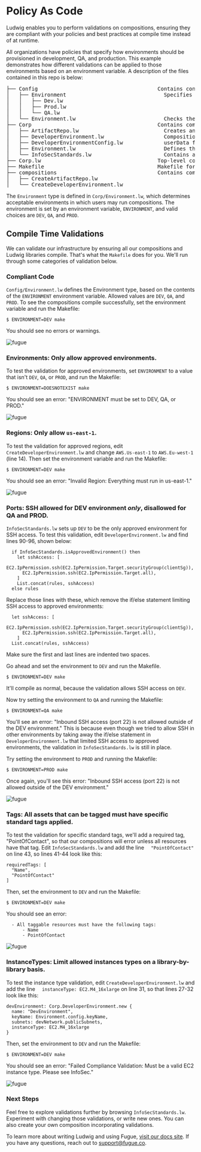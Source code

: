 # Policy As Code

Ludwig enables you to perform validations on compositions, ensuring they are compliant with your policies and best practices at compile time instead of at runtime.

All organizations have policies that specify how environments should be provisioned in development, QA, and production. This example demonstrates how different validations can be applied to those environments based on an environment variable. A description of the files contained in this repo is below:

<pre>
├── Config                                      Contains configuration information
│   ├── Environment                               Specifies configuration details for each environment
│   │   ├── Dev.lw
│   │   ├── Prod.lw
│   │   └── QA.lw
│   └── Environment.lw                            Checks the environment value to determine which config in Config/Environment to use 
├── Corp                                        Contains compositions for organization-specific policies
│   ├── ArtifactRepo.lw                           Creates an artifact repository (i.e. a place to store executables and files) based on the environment configuration
│   ├── DeveloperEnvironment.lw                   Composition for creating a developer environment
│   ├── DeveloperEnvironmentConfig.lw             userData for creating the developer environment
│   ├── Environment.lw                            Defines the environments where users may run compositions
│   └── InfoSecStandards.lw                       Contains all validations
├── Corp.lw                                     Top-level composition
├── Makefile                                    Makefile for compiling compositions
├── compositions                                Contains compositions that users may run and which must adhere to the validations in `InfoSecStandards.lw`
│   ├── CreateArtifactRepo.lw
│   └── CreateDeveloperEnvironment.lw
</pre>	

The `Environment` type is defined in `Corp/Environment.lw`, which determines acceptable environments in which users may run compositions. The environment is set by an environment variable, `ENVIRONMENT`, and valid choices are `DEV`, `QA`, and `PROD`. 

## Compile Time Validations

We can validate our infrastructure by ensuring all our compositions and Ludwig libraries compile. That's what the `Makefile` does for you. We'll run through some categories of validation below.

### Compliant Code

`Config/Environment.lw` defines the Environment type, based on the contents of the `ENVIRONMENT` environment variable. Allowed values are `DEV`, `QA`, and `PROD`. To see the compositions compile successfully, set the environment variable and run the Makefile:

```
$ ENVIRONMENT=DEV make
```

You should see no errors or warnings.

![fugue](images/fugue-validate-compilation.gif)

### Environments: Only allow approved environments.

To test the validation for approved environments, set `ENVIRONMENT` to a value that isn't `DEV`, `QA`, or `PROD`, and run the Makefile:

```
$ ENVIRONMENT=DOESNOTEXIST make
```

You should see an error: "ENVIRONMENT must be set to DEV, QA, or PROD."

![fugue](images/fugue-validate-environment.gif)

### Regions: Only allow `us-east-1`.

To test the validation for approved regions, edit `CreateDeveloperEnvironment.lw` and change `AWS.Us-east-1` to `AWS.Eu-west-1` (line 14). Then set the environment variable and run the Makefile:

```
$ ENVIRONMENT=DEV make
```

You should see an error: "Invalid Region: Everything must run in us-east-1."

![fugue](images/fugue-validate-region.gif)

### Ports: SSH allowed for DEV environment *only*, disallowed for QA and PROD.

`InfoSecStandards.lw` sets up `DEV` to be the only approved environment for SSH access. To test this validation, edit `DeveloperEnvironment.lw` and find lines 90-96, shown below:

```
  if InfoSecStandards.isApprovedEnvironment() then
    let sshAccess: [
      EC2.IpPermission.ssh(EC2.IpPermission.Target.securityGroup(clientSg)),
      EC2.IpPermission.ssh(EC2.IpPermission.Target.all),
    ]
    List.concat(rules, sshAccess)
  else rules
```

Replace those lines with these, which remove the if/else statement limiting SSH access to approved environments:

```
  let sshAccess: [
      EC2.IpPermission.ssh(EC2.IpPermission.Target.securityGroup(clientSg)),
      EC2.IpPermission.ssh(EC2.IpPermission.Target.all),
    ]
  List.concat(rules, sshAccess)
```

Make sure the first and last lines are indented two spaces.

Go ahead and set the environment to `DEV` and run the Makefile.
 

```
$ ENVIRONMENT=DEV make
```

It'll compile as normal, because the validation allows SSH access on `DEV`.

Now try setting the environment to `QA` and running the Makefile:

```
$ ENVIRONMENT=QA make
```

You'll see an error: "Inbound SSH access (port 22) is not allowed outside of the DEV environment." This is because even though we tried to allow SSH in other environments by taking away the if/else statement in `DeveloperEnvironment.lw` that limited SSH access to approved environments, the validation in `InfoSecStandards.lw` is still in place.

Try setting the environment to `PROD` and running the Makefile:

```
$ ENVIRONMENT=PROD make
```

Once again, you'll see this error: "Inbound SSH access (port 22) is not allowed outside of the DEV environment."

![fugue](images/fugue-validate-ports.gif)

### Tags: All assets that can be tagged must have specific standard tags applied.

To test the validation for specific standard tags, we'll add a required tag, "PointOfContact", so that our compositions will error unless all resources have that tag. Edit `InfoSecStandards.lw` and add the line `  "PointOfContact"` on line 43, so lines 41-44 look like this:

```
requiredTags: [
  "Name",
  "PointOfContact"
]
```

Then, set the environment to `DEV` and run the Makefile:

```
$ ENVIRONMENT=DEV make
```

You should see an error:

```
  - All taggable resources must have the following tags:
      - Name
      - PointOfContact
```


![fugue](images/fugue-validate-tags.gif)

### InstanceTypes: Limit allowed instances types on a library-by-library basis.

To test the instance type validation, edit `CreateDeveloperEnvironment.lw` and add the line `  instanceType: EC2.M4_16xlarge` on line 31, so that lines 27-32 look like this:

```
devEnvironment: Corp.DeveloperEnvironment.new {
  name: "DevEnvironment",
  keyName: Environment.config.keyName,
  subnets: devNetwork.publicSubnets,
  instanceType: EC2.M4_16xlarge
}
```

Then, set the environment to `DEV` and run the Makefile:

```
$ ENVIRONMENT=DEV make
```

You should see an error: "Failed Compliance Validation: Must be a valid EC2 instance type. Please see InfoSec."

![fugue](images/fugue-validate-instancetype.gif)

### Next Steps

Feel free to explore validations further by browsing `InfoSecStandards.lw`. Experiment with changing those validations, or write new ones. You can also create your own composition incorporating validations.

To learn more about writing Ludwig and using Fugue, [visit our docs site](https://docs.fugue.co/learn.html). If you have any questions, reach out to support@fugue.co.
